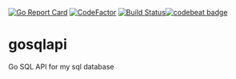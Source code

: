 [![Go Report Card](https://goreportcard.com/badge/github.com/balaweblog/gosqlapi)](https://goreportcard.com/report/github.com/balaweblog/gosqlapi)
[![CodeFactor](https://www.codefactor.io/repository/github/balaweblog/gosqlapi/badge)](https://www.codefactor.io/repository/github/balaweblog/gosqlapi)
[![Build Status](http://circleci-badges-max.herokuapp.com/img/balaweblog/gosqlapi/token=3fc53a50bfa1ef7b1d08f19f7d18710a77d6fb94)](https://circleci.com/gh/balaweblog/gosqlapi/8)[![codebeat badge](https://codebeat.co/badges/d42ed722-2898-4e60-b7d7-d42177eb468c)](https://codebeat.co/projects/github-com-balaweblog-gosqlapi-master)

# gosqlapi
Go SQL API for my sql database
